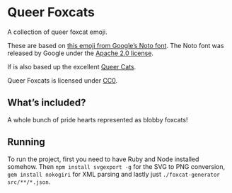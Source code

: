 # Queer Foxcats #

A collection of queer foxcat emoji.

These are based on [this emoji from Google’s Noto font](https://github.com/googlefonts/noto-emoji/blob/bf295c4/svg/emoji_u1f610.svg). The Noto font was released by Google under the [Apache 2.0 license](https://www.apache.org/licenses/LICENSE-2.0).

If is also based up the excellent [Queer Cats](https://github.com/ZoeBijl/QueerCats/).

Queer Foxcats is licensed under [CC0](https://creativecommons.org/share-your-work/public-domain/cc0/).

## What’s included?

A whole bunch of pride hearts represented as blobby foxcats!

## Running

To run the project, first you need to have Ruby and Node installed somehow. Then `npm install svgexport -g` for the SVG to PNG conversion, `gem install nokogiri` for XML parsing and lastly just `./foxcat-generator src/**/*.json`.
